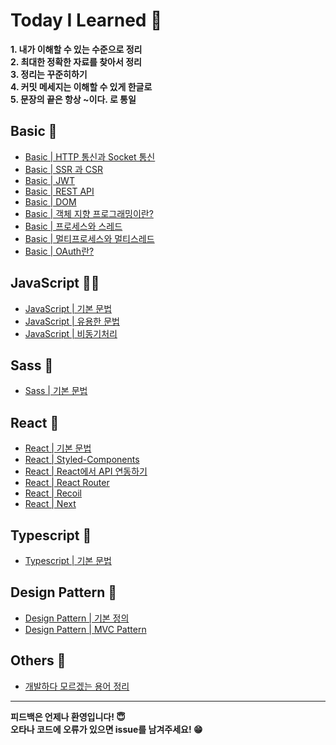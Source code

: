 [javascriptlink]: ./JavaScript/javascript.md
[javascriptlinktwo]: ./JavaScript/usefulGrammar.md
[javascriptlinkthree]: ./JavaScript/Asynchronous.md
[sasslink]: ./Others/Sass.md
[wordslink]: ./Others/Words.md
[reactlink]: ./React/React.md
[reactlinktwo]: ./React/Styled-Components.md
[reactlinkthree]: ./React/ReactAPI.md
[reactlinkfour]: ./React/ReactRouter.md
[reactlinkfive]: ./React/Recoil.md
[reactlinksix]: ./React/Next.md
[typescriptlink]: ./Typescript/typescript.md
[designpatternlink]: ./Design_Pattern/Design_Pattern.md
[designpatternlinktwo]: ./Design_Pattern/MVC.md
[basiclink]: ./Basic/httpandsocket.md
[basiclinktwo]: ./Basic/ssrandcsr.md
[basiclinkthree]: ./Basic/jwt.md
[basiclinkfour]: ./Basic/restapi.md
[basiclinkfive]: ./Basic/dom.md
[basiclinksix]: ./Basic/oborprog.md
[basiclinkseven]: ./Basic/processthread.md
[basiclinkeight]: ./Basic/multiprocess.md
[basiclinknine]: ./Basic/oauth.md

# Today I Learned 🤠

**1. 내가 이해할 수 있는 수준으로 정리**  
**2. 최대한 정확한 자료를 찾아서 정리**  
**3. 정리는 꾸준히하기**  
**4. 커밋 메세지는 이해할 수 있게 한글로**  
**5. 문장의 끝은 항상 ~이다. 로 통일**

## Basic 🤖

- [Basic | HTTP 통신과 Socket 통신][basiclink]
- [Basic | SSR 과 CSR][basiclinktwo]
- [Basic | JWT][basiclinkthree]
- [Basic | REST API][basiclinkfour]
- [Basic | DOM][basiclinkfive]
- [Basic | 객체 지향 프로그래밍이란?][basiclinksix]
- [Basic | 프로세스와 스레드][basiclinkseven]
- [Basic | 멀티프로세스와 멀티스레드][basiclinkeight]
- [Basic | OAuth란?][basiclinknine]

## JavaScript 👨‍💻

- [JavaScript | 기본 문법][javascriptlink]
- [JavaScript | 유용한 문법][javascriptlinktwo]
- [JavaScript | 비동기처리][javascriptlinkthree]

## Sass 🌈

- [Sass | 기본 문법][sasslink]

## React 🤡

- [React | 기본 문법][reactlink]
- [React | Styled-Components][reactlinktwo]
- [React | React에서 API 연동하기][reactlinkthree]
- [React | React Router][reactlinkfour]
- [React | Recoil][reactlinkfive]
- [React | Next][reactlinksix]

## Typescript 🔎

- [Typescript | 기본 문법][typescriptlink]

## Design Pattern 🎨

- [Design Pattern | 기본 정의][designpatternlink]
- [Design Pattern | MVC Pattern][designpatternlinktwo]

## Others 🎸

- [개발하다 모르겠는 용어 정리][wordslink]

---

**피드백은 언제나 환영입니다! 😇**  
**오타나 코드에 오류가 있으면 issue를 남겨주세요! 😁**

<!-- 추가할 것 : Next(작성중) ,Jest, Redux -->
